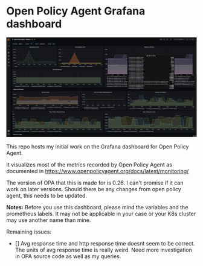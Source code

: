 # Open Policy Agent Grafana dashboard

![](images/dashboard-image-1.png)

This repo hosts my initial work on the Grafana dashboard for Open Policy Agent.

It visualizes most of the metrics recorded by Open Policy Agent as documented in https://www.openpolicyagent.org/docs/latest/monitoring/

The version of OPA that this is made for is 0.26. I can't promise if it can work on later versions. Should there be any changes from open policy agent, this needs to be updated. 

**Notes:** Before you use this dashboard, please mind the variables and the prometheus labels. It may not be applicable in your case or your K8s cluster may use another name than mine.

Remaining issues:
- [] Avg response time and http response time doesnt seem to be correct. The units of avg response time is really weird. Need more investigation in OPA source code as well as my queries.





